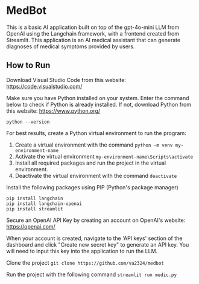 # MedBot
This is a basic AI application built on top of the gpt-4o-mini LLM from OpenAI using the Langchain framework, with a frontend created from Streamlit. This application is an AI medical assistant that can generate diagnoses of medical symptoms provided by users. 

## How to Run
Download Visual Studio Code from this website: https://code.visualstudio.com/

Make sure you have Python installed on your system. Enter the command below to check if Python is already installed. If not, download Python from this website: https://www.python.org/

`python --version`

For best results, create a Python virtual environment to run the program: 
  1. Create a virtual environment with the command `python -m venv my-environment-name`
  2. Activate the virtual environment `my-environment-name\Scripts\activate`
  3. Install all required packages and run the project in the virtual environment.
  4. Deactivate the virtual environment with the command `deactivate`

Install the following packages using PIP (Python's package manager)
```
pip install langchain
pip install langchain-openai
pip install streamlit
```
Secure an OpenAI API Key by creating an account on OpenAI's website: https://openai.com/

When your account is created, navigate to the 'API keys' section of the dashboard and click "Create new secret key" to generate an API key. 
You will need to input this key into the application to run the LLM. 

Clone the project
`git clone https://github.com/va2324/medbot`

Run the project with the following command
`streamlit run medic.py`

